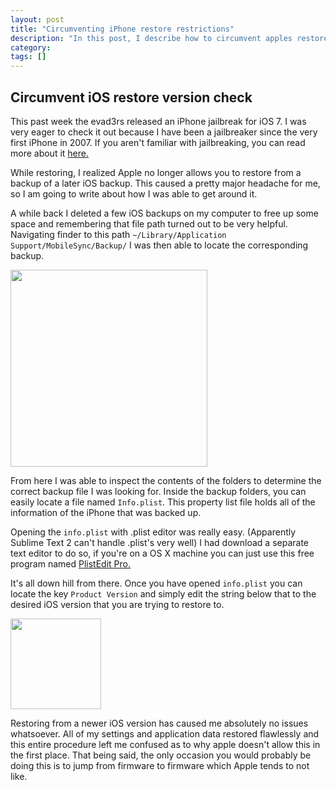```yaml
---
layout: post
title: "Circumventing iPhone restore restrictions"
description: "In this post, I describe how to circumvent apples restore check"
category: 
tags: []
---
```

<h2 class="center">Circumvent iOS restore version check</h2>
<p>This past week the evad3rs released an iPhone jailbreak for iOS 7. I was very eager to check it out because I have been a jailbreaker since the very first iPhone in 2007. If you aren't familiar with jailbreaking, you can read more about it <a class="" href="http://en.wikipedia.org/wiki/IOS_jailbreaking">here.</a></p>

<p>While restoring, I realized Apple no longer allows you to restore from a backup of a later iOS backup. This caused a pretty major headache for me, so I am going to write about how I was able to get around it.</p>

<p>A while back I deleted a few iOS backups on my computer to free up some space and remembering that file path turned out to be very helpful. Navigating finder to this path <code>~/Library/Application Support/MobileSync/Backup/</code> I was then able to locate the corresponding backup.</p>

<img class="blogpostpicture px600" style="height:315px;" src="../../../images/iPhoneRestorePost/backup.png">

<p>From here I was able to inspect the contents of the folders to determine the correct backup file I was looking for. Inside the backup folders, you can easily locate a file named <code>Info.plist</code>. This property list file holds all of the information of the iPhone that was backed up.</p>

<p>Opening the <code>info.plist</code> with .plist editor was really easy. (Apparently Sublime Text 2 can't handle .plist's very well) I had download a separate text editor to do so, if you're on a OS X machine you can just use this free program named <a class="" href="http://www.fatcatsoftware.com/plisteditpro/">PlistEdit Pro.</a></p>

<p>It's all down hill from there. Once you have opened <code>info.plist</code> you can locate the key <code>Product Version</code> and simply edit the string below that to the desired iOS version that you are trying to restore to.</p>
<img class="blogpostpicture px600" style="height:145px;" src="../../../images/iPhoneRestorePost/string.png">
<br />
<p>Restoring from a newer iOS version has caused me absolutely no issues whatsoever. All of my settings and application data restored flawlessly and this entire procedure left me confused as to why apple doesn't allow this in the first place. That being said, the only occasion you would probably be doing this is to jump from firmware to firmware which Apple tends to not like.</p>  